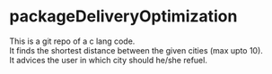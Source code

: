 # packageDeliveryOptimization
This is a git repo of a c lang code.<br>
It finds the shortest distance between the given cities (max upto 10).<br>
It advices the user in which city should he/she refuel.
